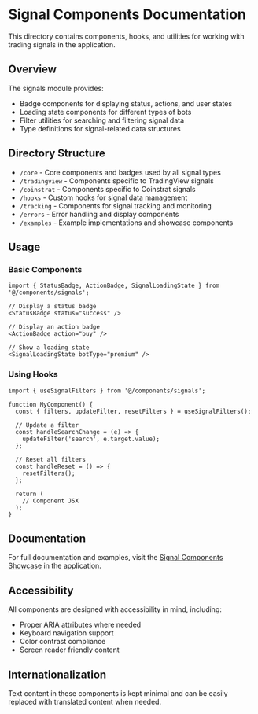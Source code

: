 
# Signal Components Documentation

This directory contains components, hooks, and utilities for working with trading signals in the application.

## Overview

The signals module provides:

- Badge components for displaying status, actions, and user states
- Loading state components for different types of bots
- Filter utilities for searching and filtering signal data
- Type definitions for signal-related data structures

## Directory Structure

- `/core` - Core components and badges used by all signal types
- `/tradingview` - Components specific to TradingView signals
- `/coinstrat` - Components specific to Coinstrat signals
- `/hooks` - Custom hooks for signal data management
- `/tracking` - Components for signal tracking and monitoring
- `/errors` - Error handling and display components
- `/examples` - Example implementations and showcase components

## Usage

### Basic Components

```tsx
import { StatusBadge, ActionBadge, SignalLoadingState } from '@/components/signals';

// Display a status badge
<StatusBadge status="success" />

// Display an action badge
<ActionBadge action="buy" />

// Show a loading state
<SignalLoadingState botType="premium" />
```

### Using Hooks

```tsx
import { useSignalFilters } from '@/components/signals';

function MyComponent() {
  const { filters, updateFilter, resetFilters } = useSignalFilters();
  
  // Update a filter
  const handleSearchChange = (e) => {
    updateFilter('search', e.target.value);
  };
  
  // Reset all filters
  const handleReset = () => {
    resetFilters();
  };
  
  return (
    // Component JSX
  );
}
```

## Documentation

For full documentation and examples, visit the [Signal Components Showcase](/docs/signals) in the application.

## Accessibility

All components are designed with accessibility in mind, including:

- Proper ARIA attributes where needed
- Keyboard navigation support
- Color contrast compliance
- Screen reader friendly content

## Internationalization

Text content in these components is kept minimal and can be easily replaced with translated content when needed.
